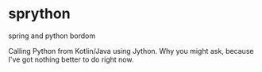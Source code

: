 # sprython
spring and python bordom

Calling Python from Kotlin/Java using Jython. Why you might ask, because I've got nothing better to do right now.
